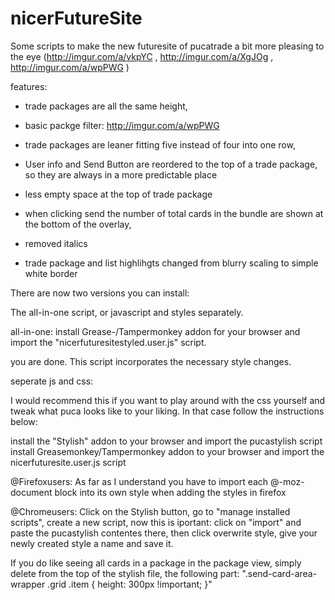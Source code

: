 # nicerFutureSite

Some scripts to make the new futuresite of pucatrade a bit more pleasing to the eye (http://imgur.com/a/vkpYC , http://imgur.com/a/XgJOg , http://imgur.com/a/wpPWG )

features:
- trade packages are all the same height,

- basic packge filter: http://imgur.com/a/wpPWG

- trade packages are leaner fitting five instead of four into one row,

- User info and Send Button are reordered to the top of a trade package, so they are always in a more predictable place

- less empty space at the top of trade package

- when clicking send the number of total cards in the bundle are shown at the bottom of the overlay, 

- removed italics 

- trade package and list highlihgts changed from blurry scaling to simple white border


There are now two versions you can install:

The all-in-one script, or javascript and styles separately.

all-in-one:
install Grease-/Tampermonkey addon for your browser and import the "nicerfuturesitestyled.user.js" script.

you are done. This script incorporates the necessary style changes.

seperate js and css:

I would recommend this if you want to play around with the css yourself and tweak what puca looks like to your liking. In that case follow the instructions below:

install the "Stylish" addon to your browser and import the pucastylish script
install Greasemonkey/Tampermonkey addon to your browser and import the nicerfuturesite.user.js script

@Firefoxusers: As far as I understand you have to import each @-moz-document block into its own style when adding the styles in firefox

@Chromeusers: Click on the Stylish button, go to "manage installed scripts", create a new script, now this is iportant: click on "import" and paste the pucastylish contentes there, then click overwrite style, give your newly created style a name and save it.


If you do like seeing all cards in a package in the package view, simply delete from the top of the stylish file, the following part:
    ".send-card-area-wrapper .grid .item {
    height: 300px !important;
    }"

